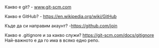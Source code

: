 Какво е git? - www.git-scm.com

Какво е GitHub? - https://en.wikipedia.org/wiki/GitHub

Къде да си направим акаунт? -https://github.com/join

Каквo e .gitignore  и за какво служи? https://git-scm.com/docs/gitignore
Най-важното е да го има в всяко едно репо.


